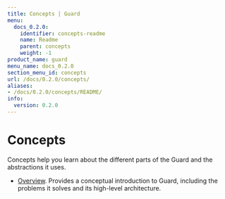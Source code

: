 ```yaml
---
title: Concepts | Guard
menu:
  docs_0.2.0:
    identifier: concepts-readme
    name: Readme
    parent: concepts
    weight: -1
product_name: guard
menu_name: docs_0.2.0
section_menu_id: concepts
url: /docs/0.2.0/concepts/
aliases:
- /docs/0.2.0/concepts/README/
info:
  version: 0.2.0
---
```


# Concepts

Concepts help you learn about the different parts of the Guard and the abstractions it uses.

- [Overview](/docs/0.2.0/concepts/overview). Provides a conceptual introduction to Guard, including the problems it solves and its high-level architecture.

